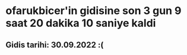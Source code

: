 # ofarukbicer'in gidisine son 3 gun 9 saat 20 dakika 10 saniye kaldi

## Gidis tarihi: 30.09.2022 :(
